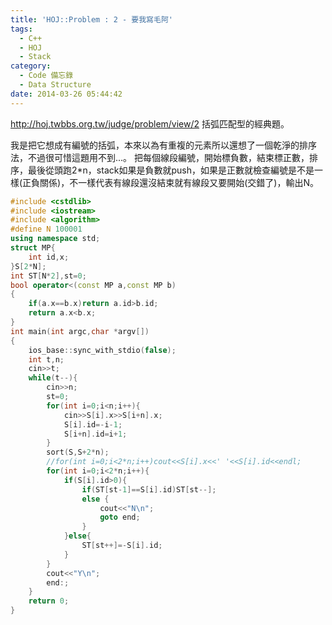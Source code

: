 ```yaml
---
title: 'HOJ::Problem : 2 - 要我寫毛阿'
tags:
  - C++
  - HOJ
  - Stack
category:
  - Code 備忘錄
  - Data Structure
date: 2014-03-26 05:44:42
---
```



http://hoj.twbbs.org.tw/judge/problem/view/2
括弧匹配型的經典題。

我是把它想成有編號的括弧，本來以為有重複的元素所以還想了一個乾淨的排序法，不過很可惜這題用不到...。
把每個線段編號，開始標負數，結束標正數，排序，最後從頭跑2*n，stack如果是負數就push，如果是正數就檢查編號是不是一樣(正負關係)，不一樣代表有線段還沒結束就有線段又要開始(交錯了)，輸出N。

<!--more-->



``` c++
#include <cstdlib>
#include <iostream>
#include <algorithm>
#define N 100001
using namespace std;
struct MP{
    int id,x;
}S[2*N];
int ST[N*2],st=0;
bool operator<(const MP a,const MP b)
{
    if(a.x==b.x)return a.id>b.id;
    return a.x<b.x;
}
int main(int argc,char *argv[])
{
    ios_base::sync_with_stdio(false);
    int t,n;
    cin>>t;
    while(t--){
        cin>>n;
        st=0;
        for(int i=0;i<n;i++){
            cin>>S[i].x>>S[i+n].x;
            S[i].id=-i-1;
            S[i+n].id=i+1;
        }
        sort(S,S+2*n);
        //for(int i=0;i<2*n;i++)cout<<S[i].x<<' '<<S[i].id<<endl;
        for(int i=0;i<2*n;i++){
            if(S[i].id>0){
                if(ST[st-1]==S[i].id)ST[st--];
                else {
                    cout<<"N\n";
                    goto end;
                }
            }else{
                ST[st++]=-S[i].id;
            }
        }
        cout<<"Y\n";
        end:;
    }
    return 0;
}
```